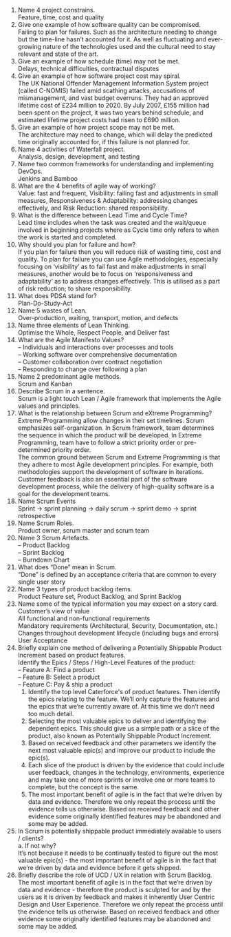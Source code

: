 1. Name 4 project constrains.<br>
    Feature, time, cost and quality
2. Give one example of how software quality can be compromised.<br>
    Failing to plan for failures. Such as the architecture needing to change but the time-line hasn’t accounted for it. As well as fluctuating and ever-growing nature of the technologies used and the cultural need to stay relevant and state of the art.
3. Give an example of how schedule (time) may not be met.<br>
    Delays, technical difficulties, contractual disputes
4. Give an example of how software project cost may spiral. <br>
    The UK National Offender Management Information System project (called C-NOMIS) failed amid scathing attacks, accusations of mismanagement, and vast budget overruns. They had an approved lifetime cost of £234 million to 2020. By July 2007, £155 million had been spent on the project, it was two years behind schedule, and estimated lifetime project costs had risen to £690 million.
5. Give an example of how project scope may not be met. <br>
    The architecture may need to change, which will delay the predicted time originally accounted for, if this failure is not planned for.
6. Name 4 activities of Waterfall project. <br>
    Analysis, design, development, and testing
7. Name two common frameworks for understanding and implementing DevOps. <br>
    Jenkins and Bamboo
8. What are the 4 benefits of agile way of working? <br>
    Value: fast and frequent, Visibility: failing fast and adjustments in small measures, Responsiveness & Adaptability: addressing changes effectively, and Risk Reduction: shared responsibility.
9. What is the difference between Lead Time and Cycle Time? <br>
    Lead time includes when the task was created and the wait/queue involved in beginning projects where as Cycle time only refers to when the work is started and completed.
10. Why should you plan for failure and how? <br>
    If you plan for failure then you will reduce risk of wasting time, cost and quality. To plan for failure you can use Agile methodologies, especially focusing on ‘visibility’ as to fail fast and make adjustments in small measures, another would be to focus on ‘responsiveness and adaptability’ as to address changes effectively. This is utilised as a part of risk reduction; to share responsibility.
11. What does PDSA stand for? <br>
    Plan-Do-Study-Act
12. Name 5 wastes of Lean. <br>
    Over-production, waiting, transport, motion, and defects
13. Name three elements of Lean Thinking. <br>
    Optimise the Whole, Respect People, and Deliver fast
14. What are the Agile Manifesto Values? <br>
    – Individuals and interactions over processes and tools  <br>
    – Working software over comprehensive documentation  <br>
    – Customer collaboration over contract negotiation <br>
    – Responding to change over following a plan <br>
15. Name 2 predominant agile methods.  <br>
    Scrum and Kanban
16. Describe Scrum in a sentence. <br>
    Scrum is a light touch Lean / Agile framework that implements the Agile values and principles.
17. What is the relationship between Scrum and eXtreme Programming? <br>
    Extreme Programming allow changes in their set timelines. Scrum emphasizes self-organization. In Scrum framework, team determines the sequence in which the product will be developed. In Extreme Programming, team have to follow a strict priority order or pre-determined priority order. <br>
    The common ground between Scrum and Extreme Programming is that they adhere to most Agile development principles. For example, both methodologies support the development of software in iterations. Customer feedback is also an essential part of the software development process, while the delivery of high-quality software is a goal for the development teams.
18. Name Scrum Events <br>
    Sprint -> sprint planning -> daily scrum -> sprint demo -> sprint retrospective
19. Name Scrum Roles. <br>
    Product owner, scrum master and scrum team
20. Name 3 Scrum Artefacts. <br>
    – Product Backlog <br>
    – Sprint Backlog <br>
    – Burndown Chart
21. What does “Done” mean in Scrum. <br>
    “Done” is defined by an acceptance criteria that are common to every single user story
22. Name 3 types of product backlog items. <br>
    Product Feature set, Product Backlog, and Sprint Backlog
23. Name some of the typical information you may expect on a story card. <br>
    Customer’s view of value <br>
    All functional and non-functional requirements <br>
    Mandatory requirements (Architectural, Security, Documentation, etc.) <br>
    Changes throughout development lifecycle (including bugs and errors) <br>
    User Acceptance <br>
24. Briefly explain one method of delivering a Potentially Shippable Product Increment based on product features. <br>
    Identify the Epics / Steps / High-Level Features of the product:  <br>
      – Feature A: Find a product <br>
      – Feature B: Select a product <br>
      – Feature C: Pay & ship a product <br>
    1. Identify the top level Caterforce's of product features. Then identify the epics relating to the feature. We’ll only capture the features and the epics that we’re currently aware of. At this time we don’t need too much detail.
    2. Selecting the most valuable epics to deliver and identifying the dependent epics. This should give us a simple path or a slice of the product, also known as Potentially Shippable Product Increment.
    3. Based on received feedback and other parameters we identify the next most valuable epic(s) and improve our product to include the epic(s).
    4. Each slice of the product is driven by the evidence that could include user feedback, changes in the technology, environments, experience and may take one of more sprints or involve one or more teams to complete, but the concept is the same.
    5. The most important benefit of agile is in the fact that we’re driven by data and evidence. Therefore we only repeat the process until the evidence tells us otherwise. Based on received feedback and other evidence some originally identified features may be abandoned and some may be added.
25. In Scrum is potentially shippable product immediately available to users / clients? <br>
  a. If not why? <br>
    It’s not because it needs to be continually tested to figure out the most valuable epic(s) - the most important benefit of agile is in the fact that we’re driven by data and evidence before it gets shipped.
26. Briefly describe the role of UCD / UX in relation with Scrum Backlog. <br>
    The most important benefit of agile is in the fact that we’re driven by data and evidence - therefore the product is sculpted for and by the users as it is driven by feedback and makes it inherently User Centric Design and User Experience. Therefore we only repeat the process until the evidence tells us otherwise. Based on received feedback and other evidence some originally identified features may be abandoned and some may be added.
